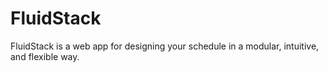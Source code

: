# FluidStack
FluidStack is a web app for designing your schedule in a modular, intuitive, and flexible way.
